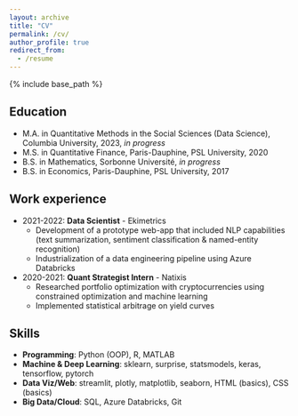 ```yaml
---
layout: archive
title: "CV"
permalink: /cv/
author_profile: true
redirect_from:
  - /resume
---
```


{% include base_path %}

## Education

* M.A. in Quantitative Methods in the Social Sciences (Data Science), Columbia University, 2023, _in progress_
* M.S. in Quantitative Finance, Paris-Dauphine, PSL University, 2020
* B.S. in Mathematics, Sorbonne Université, _in progress_
* B.S. in Economics, Paris-Dauphine, PSL University, 2017


## Work experience
 
* 2021-2022: **Data Scientist** - Ekimetrics
  * Development of a prototype web-app that included NLP capabilities (text summarization, sentiment classification & named-entity recognition)
  * Industrialization of a data engineering pipeline using Azure Databricks
* 2020-2021: **Quant Strategist Intern** - Natixis
  * Researched portfolio optimization with cryptocurrencies using constrained optimization and machine learning
  * Implemented statistical arbitrage on yield curves

  
## Skills

* **Programming**: Python (OOP), R, MATLAB
* **Machine & Deep Learning**: sklearn, surprise, statsmodels, keras, tensorflow, pytorch
* **Data Viz/Web**: streamlit, plotly, matplotlib, seaborn, HTML (basics), CSS (basics)
* **Big Data/Cloud**: SQL, Azure Databricks, Git



